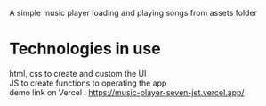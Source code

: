 A simple music player loading and playing songs from assets folder

# Technologies in use

html, css to create and custom the UI
<br/>
JS to create functions to operating the app
<br/>
demo link on Vercel : https://music-player-seven-jet.vercel.app/
